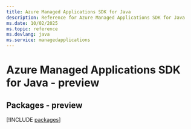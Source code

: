 ```yaml
---
title: Azure Managed Applications SDK for Java
description: Reference for Azure Managed Applications SDK for Java
ms.date: 10/02/2025
ms.topic: reference
ms.devlang: java
ms.service: managedapplications
---
```

# Azure Managed Applications SDK for Java - preview
## Packages - preview
[!INCLUDE [packages](managed-applications-index.md)]
